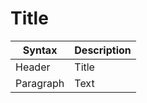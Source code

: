 # Title

| Syntax      | Description |
| ----------- | ----------- |
| Header      | Title       |
| Paragraph   | Text        |

